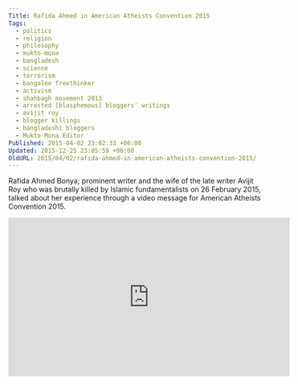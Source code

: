 ```yaml
---
Title: Rafida Ahmed in American Atheists Convention 2015
Tags:
  - politics
  - religion
  - philosophy
  - mukto-mona
  - bangladesh
  - science
  - terrorism
  - bangalee freethinker
  - activism
  - shahbagh movement 2013
  - arrested [blasphemous] bloggers' writings
  - avijit roy
  - blogger killings
  - bangladeshi bloggers
  - Mukto-Mona Editor
Published: 2015-04-02 23:02:33 +06:00
Updated: 2015-12-25 23:05:59 +06:00
OldURL: 2015/04/02/rafida-ahmed-in-american-atheists-convention-2015/
---
```


Rafida Ahmed Bonya; prominent writer and the wife of the late writer Avijit Roy who was brutally killed by Islamic fundamentalists on 26 February 2015, talked about her experience through a video message for American Atheists Convention 2015.

<iframe width="560" height="315" src="https://www.youtube.com/embed/taqd6w4lAHw" frameborder="0" allowfullscreen></iframe>
